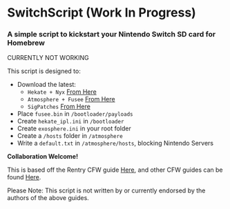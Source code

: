 
# SwitchScript (Work In Progress)

### A simple script to kickstart your Nintendo Switch SD card for Homebrew

CURRENTLY NOT WORKING

This script is designed to:

- Download the latest:
  - `Hekate + Nyx` [From Here](https://github.com/CTCaer/hekate/releases/latest/)
  - `Atmosphere + Fusee` [From Here](https://github.com/Atmosphere-NX/Atmosphere/releases/latest)
  - `SigPatches` [From Here](https://github.com/ITotalJustice/patches/releases/latest)
- Place `fusee.bin` in  `/bootloader/payloads`
- Create `hekate_ipl.ini` in `/bootloader`
- Create `exosphere.ini` in your root folder
- Create a `/hosts` folder in `/atmosphere`
- Write a `default.txt` in `/atmosphere/hosts`, blocking Nintendo Servers


**Collaboration Welcome!**

This is based off the Rentry CFW guide [Here](https://rentry.org/EristaEmuNAND), and other CFW guides can be found [Here](https://rentry.org/SwitchHackingIsEasy).

Please Note: This script is not written by or currently endorsed by the authors of the above guides.
